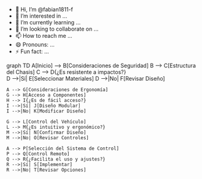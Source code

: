 - 👋 Hi, I’m @fabian1811-f
- 👀 I’m interested in ...
- 🌱 I’m currently learning ...
- 💞️ I’m looking to collaborate on ...
- 📫 How to reach me ...
- 😄 Pronouns: ...
- ⚡ Fun fact: ...

<!---
fabian1811-f/fabian1811-f is a ✨ special ✨ repository because its `README.md` (this file) appears on your GitHub profile.
You can click the Preview link to take a look at your changes.
--->
graph TD
    A[Inicio] --> B[Consideraciones de Seguridad]
    B --> C[Estructura del Chasis]
    C --> D{¿Es resistente a impactos?}  
    D -->|Sí| E[Seleccionar Materiales]
    D -->|No| F[Revisar Diseño]

    A --> G[Consideraciones de Ergonomía]
    G --> H[Acceso a Componentes]
    H --> I{¿Es de fácil acceso?}
    I -->|Sí| J[Diseño Modular]
    I -->|No| K[Modificar Diseño]

    G --> L[Control del Vehículo]
    L --> M{¿Es intuitivo y ergonómico?}
    M -->|Sí| N[Confirmar Diseño]
    M -->|No| O[Revisar Controles]

    A --> P[Selección del Sistema de Control]
    P --> Q[Control Remoto]
    Q --> R{¿Facilita el uso y ajustes?}
    R -->|Sí| S[Implementar]
    R -->|No| T[Revisar Opciones]

